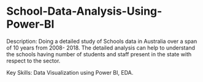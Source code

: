# School-Data-Analysis-Using-Power-BI

Description:
Doing a detailed study of Schools data in Australia over a span of 10 years from 2008- 2018. The detailed analysis can help to understand the schools having number of students and staff present in the state with respect to the sector.

Key Skills: 
Data Visualization using Power BI, EDA.
